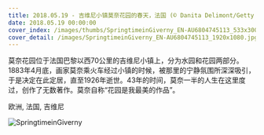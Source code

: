 ```yaml
---
title: 2018.05.19 - 吉维尼小镇莫奈花园的春天，法国 (© Danita Delimont/Getty Images)
date: 2018.05.19 00:00:00
cover_index: /images/thumbs/SpringtimeinGiverny_EN-AU6804745113_533x300.jpg
cover_detail: /images/SpringtimeinGiverny_EN-AU6804745113_1920x1080.jpg
---
```


莫奈花园位于法国巴黎以西70公里的吉维尼小镇上，分为水园和花园两部分。1883年4月底，画家莫奈乘火车经过小镇的时候，被那里的宁静氛围所深深吸引，于是决定在此定居，直至1926年逝世。43年的时间，莫奈一半的人生在这里度过，创作了无数著作。莫奈自称“花园是我最美的作品”。

欧洲, 法国, 吉维尼

![SpringtimeinGiverny](/images/SpringtimeinGiverny_EN-AU6804745113_1920x1080.jpg)
